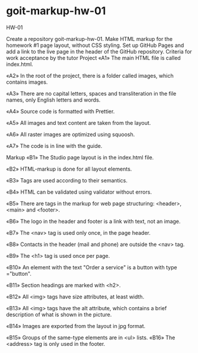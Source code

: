 # goit-markup-hw-01
HW-01

Create a repository goit-markup-hw-01.
Make HTML markup for the homework #1 page layout, without CSS styling.
Set up GitHub Pages and add a link to the live page in the header of the GitHub repository.
Criteria for work acceptance by the tutor
Project
«A1» The main HTML file is called index.html.

«A2» In the root of the project, there is a folder called images, which contains images.

«A3» There are no capital letters, spaces and transliteration in the file names, only English letters and words.

«A4» Source code is formatted with Prettier.

«A5» All images and text content are taken from the layout.

«A6» All raster images are optimized using squoosh.

«A7» The code is in line with the guide.

Markup
«B1» The Studio page layout is in the index.html file.

«B2» HTML-markup is done for all layout elements.

«B3» Tags are used according to their semantics.

«B4» HTML can be validated using validator without errors.

«B5» There are tags in the markup for web page structuring: &lt;header&gt;, &lt;main&gt; and &lt;footer&gt;.

«B6» The logo in the header and footer is a link with text, not an image.

«B7» The &lt;nav&gt; tag is used only once, in the page header.

«B8» Contacts in the header (mail and phone) are outside the &lt;nav&gt; tag.

«B9» The &lt;h1&gt; tag is used once per page.

«B10» An element with the text "Order a service" is a button with type ="button".

«B11» Section headings are marked with &lt;h2&gt;.

«B12» All &lt;img&gt; tags have size attributes, at least width.

«B13» All &lt;img&gt; tags have the alt attribute, which contains a brief description of what is shown in the picture.

«B14» Images are exported from the layout in jpg format.

«B15» Groups of the same-type elements are in &lt;ul&gt; lists.
«B16» The &lt;address&gt; tag is only used in the footer.
